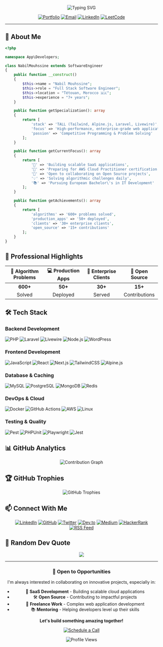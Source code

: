 <div align="center">
  <img src="https://readme-typing-svg.herokuapp.com?font=Fira+Code&weight=600&size=28&pause=1000&color=0891B2&center=true&vCenter=true&width=600&lines=Hi+%F0%9F%91%8B+I'm+Nabil+Mouhssine;Full+Stack+Software+Engineer;TALL+Stack+Specialist;Competitive+Programmer;Open+Source+Enthusiast" alt="Typing SVG" />
</div>

<div align="center">
  
  [![Portfolio](https://img.shields.io/badge/Portfolio-cnabil.dev-0891b2?style=for-the-badge&logo=google-chrome&logoColor=white)](https://cnabil.dev)
  [![Email](https://img.shields.io/badge/Email-hi@cnabil.dev-0891b2?style=for-the-badge&logo=gmail&logoColor=white)](mailto:hi@cnabil.dev)
  [![LinkedIn](https://img.shields.io/badge/LinkedIn-cnabildev-0891b2?style=for-the-badge&logo=linkedin&logoColor=white)](https://www.linkedin.com/in/cnabildev)
  [![LeetCode](https://img.shields.io/badge/LeetCode-cnabildev-0891b2?style=for-the-badge&logo=leetcode&logoColor=white)](https://leetcode.com/u/cnabildev/)

</div>

---

## 🚀 About Me

```php
<?php

namespace App\Developers;

class NabilMouhssine extends SoftwareEngineer
{
    public function __construct()
    {
        $this->name = "Nabil Mouhssine";
        $this->role = "Full Stack Software Engineer";
        $this->location = "Tétouan, Morocco 🇲🇦";
        $this->experience = "7+ years";
    }

    public function getSpecialization(): array
    {
        return [
            'stack' => 'TALL (Tailwind, Alpine.js, Laravel, Livewire)',
            'focus' => 'High-performance, enterprise-grade web applications',
            'passion' => 'Competitive Programming & Problem Solving'
        ];
    }

    public function getCurrentFocus(): array
    {
        return [
            '🔭' => 'Building scalable SaaS applications',
            '🌱' => 'Preparing for AWS Cloud Practitioner certification',
            '👯' => 'Open to collaborating on Open Source projects',
            '💡' => 'Solving algorithmic challenges daily',
            '📚' => 'Pursuing European Bachelor\'s in IT Development'
        ];
    }

    public function getAchievements(): array
    {
        return [
            'algorithms' => '600+ problems solved',
            'production_apps' => '50+ deployed',
            'clients' => '30+ enterprise clients',
            'open_source' => '15+ contributions'
        ];
    }
}
```

## 💼 Professional Highlights

<div align="center">

| 🧩 Algorithm Problems | 💻 Production Apps | 👥 Enterprise Clients | 🌟 Open Source |
|:---:|:---:|:---:|:---:|
| **600+** | **50+** | **30+** | **15+** |
| Solved | Deployed | Served | Contributions |

</div>

## 🛠️ Tech Stack

### Backend Development
![PHP](https://img.shields.io/badge/PHP-777BB4?style=for-the-badge&logo=php&logoColor=white)
![Laravel](https://img.shields.io/badge/Laravel-FF2D20?style=for-the-badge&logo=laravel&logoColor=white)
![Livewire](https://img.shields.io/badge/Livewire-4E56A6?style=for-the-badge&logo=livewire&logoColor=white)
![Node.js](https://img.shields.io/badge/Node.js-339933?style=for-the-badge&logo=node.js&logoColor=white)
![WordPress](https://img.shields.io/badge/WordPress-21759B?style=for-the-badge&logo=wordpress&logoColor=white)

### Frontend Development
![JavaScript](https://img.shields.io/badge/JavaScript-F7DF1E?style=for-the-badge&logo=javascript&logoColor=black)
![React](https://img.shields.io/badge/React-61DAFB?style=for-the-badge&logo=react&logoColor=black)
![Next.js](https://img.shields.io/badge/Next.js-000000?style=for-the-badge&logo=next.js&logoColor=white)
![TailwindCSS](https://img.shields.io/badge/Tailwind-38B2AC?style=for-the-badge&logo=tailwind-css&logoColor=white)
![Alpine.js](https://img.shields.io/badge/Alpine.js-8BC0D0?style=for-the-badge&logo=alpine.js&logoColor=black)

### Database & Caching
![MySQL](https://img.shields.io/badge/MySQL-4479A1?style=for-the-badge&logo=mysql&logoColor=white)
![PostgreSQL](https://img.shields.io/badge/PostgreSQL-336791?style=for-the-badge&logo=postgresql&logoColor=white)
![MongoDB](https://img.shields.io/badge/MongoDB-47A248?style=for-the-badge&logo=mongodb&logoColor=white)
![Redis](https://img.shields.io/badge/Redis-DC382D?style=for-the-badge&logo=redis&logoColor=white)

### DevOps & Cloud
![Docker](https://img.shields.io/badge/Docker-2496ED?style=for-the-badge&logo=docker&logoColor=white)
![GitHub Actions](https://img.shields.io/badge/GitHub_Actions-2088FF?style=for-the-badge&logo=github-actions&logoColor=white)
![AWS](https://img.shields.io/badge/AWS-232F3E?style=for-the-badge&logo=amazon-aws&logoColor=white)
![Linux](https://img.shields.io/badge/Linux-FCC624?style=for-the-badge&logo=linux&logoColor=black)

### Testing & Quality
![Pest](https://img.shields.io/badge/Pest-FF6E42?style=for-the-badge&logo=php&logoColor=white)
![PHPUnit](https://img.shields.io/badge/PHPUnit-3776AB?style=for-the-badge&logo=php&logoColor=white)
![Playwright](https://img.shields.io/badge/Playwright-2EAD33?style=for-the-badge&logo=playwright&logoColor=white)
![Jest](https://img.shields.io/badge/Jest-C21325?style=for-the-badge&logo=jest&logoColor=white)

## 📊 GitHub Analytics



<div align="center">
  <img src="https://github-readme-activity-graph.vercel.app/graph?username=cnabildev&theme=react-dark&hide_border=true&bg_color=1F222E&color=0891b2&line=0891b2&point=F8F8F2" alt="Contribution Graph"/>
</div>

## 🏆 GitHub Trophies

<div align="center">
  <img src="https://github-profile-trophy.vercel.app/?username=cnabildev&theme=darkhub&no-frame=true&no-bg=true&margin-w=4&column=7" alt="GitHub Trophies"/>
</div>



## 📫 Connect With Me

<div align="center">
  
[![LinkedIn](https://img.shields.io/badge/LinkedIn-0891b2?style=for-the-badge&logo=linkedin&logoColor=white)](https://www.linkedin.com/in/cnabildev/)
[![GitHub](https://img.shields.io/badge/GitHub-0891b2?style=for-the-badge&logo=github&logoColor=white)](https://github.com/cnabildev)
[![Twitter](https://img.shields.io/badge/Twitter-0891b2?style=for-the-badge&logo=x&logoColor=white)](https://x.com/cnabildev)
[![Dev.to](https://img.shields.io/badge/Dev.to-0891b2?style=for-the-badge&logo=dev.to&logoColor=white)](https://dev.to/cnabildev)
[![Medium](https://img.shields.io/badge/Medium-0891b2?style=for-the-badge&logo=medium&logoColor=white)](https://medium.com/@cnabildev)
[![HackerRank](https://img.shields.io/badge/HackerRank-0891b2?style=for-the-badge&logo=hackerrank&logoColor=white)](https://www.hackerrank.com/profile/cnabildev)
[![RSS Feed](https://img.shields.io/badge/RSS-0891b2?style=for-the-badge&logo=rss&logoColor=white)](https://cnabil.dev/feed)

</div>

## 💬 Random Dev Quote

<div align="center">
  
![](https://quotes-github-readme.vercel.app/api?type=horizontal&theme=dark)

</div>

---

<div align="center">
  
### 🤝 Open to Opportunities

I'm always interested in collaborating on innovative projects, especially in:
- 🚀 **SaaS Development** - Building scalable cloud applications
- 🛠️ **Open Source** - Contributing to impactful projects
- 💼 **Freelance Work** - Complex web application development
- 📚 **Mentoring** - Helping developers level up their skills

**Let's build something amazing together!** 

[![Schedule a Call](https://img.shields.io/badge/Schedule%20a%20Call-0891b2?style=for-the-badge&logo=google-calendar&logoColor=white)](https://calendly.com/cnabildev)

  
  ![Profile Views](https://komarev.com/ghpvc/?username=cnabildev&color=0891b2&style=for-the-badge)
  
</div>
